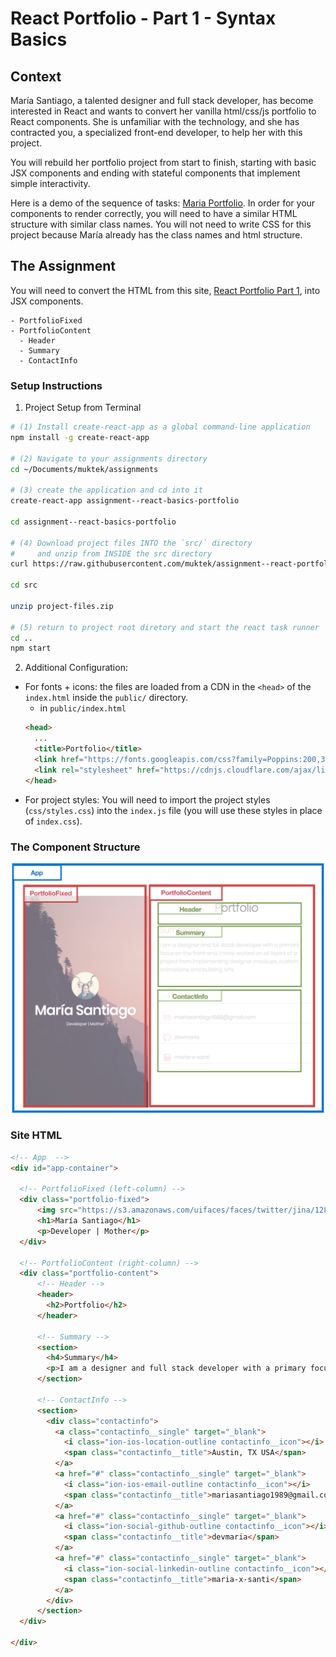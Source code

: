 # React Portfolio - Part 1 - Syntax Basics

## Context
María Santiago, a talented designer and full stack developer, has become interested in React and wants to convert her vanilla html/css/js portfolio to React components. She is unfamiliar with the technology, and she has contracted you, a specialized front-end developer, to help her with this project.

You will rebuild her portfolio project from start to finish, starting with basic JSX components and ending with stateful components that implement simple interactivity.

Here is a demo of the sequence of tasks: [Maria Portfolio](https://vanilla-to-react.surge.sh/). In order for your components to render correctly, you will need to have a similar HTML structure with similar class names. You will not need to write CSS for this project because María already has the class names and html structure.

## The Assignment
You will need to convert the HTML from this site, [React Portfolio Part 1](https://vanilla-to-react.surge.sh/portfolio-v1.html), into JSX components.

```
- PortfolioFixed
- PortfolioContent
  - Header
  - Summary
  - ContactInfo
```

### Setup Instructions

1. Project Setup from Terminal
```sh
# (1) Install create-react-app as a global command-line application
npm install -g create-react-app

# (2) Navigate to your assignments directory
cd ~/Documents/muktek/assignments

# (3) create the application and cd into it
create-react-app assignment--react-basics-portfolio

cd assignment--react-basics-portfolio

# (4) Download project files INTO the `src/` directory
#     and unzip from INSIDE the src directory
curl https://raw.githubusercontent.com/muktek/assignment--react-portfolio-01-syntax-basics/master/project-files.zip > src/project-files.zip

cd src

unzip project-files.zip

# (5) return to project root diretory and start the react task runner
cd ..
npm start
```

2. Additional Configuration:
  - For fonts + icons: the files are loaded from a CDN in the `<head>` of the `index.html` inside the `public/` directory.
    - in `public/index.html`
    ```html
    <head>
      ...
      <title>Portfolio</title>
      <link href="https://fonts.googleapis.com/css?family=Poppins:200,300,400,500,600,700,800" rel="stylesheet">
      <link rel="stylesheet" href="https://cdnjs.cloudflare.com/ajax/libs/ionicons/2.0.1/css/ionicons.min.css">
    </head>
    ```
  - For project styles:  You will need to import the project styles (`css/styles.css`) into the `index.js` file (you will use these styles in place of `index.css`).


### The Component Structure
![demo](demo/react-portfolio-basics-components.png)

### Site HTML
```html
<!-- App  -->
<div id="app-container">

  <!-- PortfolioFixed (left-column) -->
  <div class="portfolio-fixed">
      <img src="https://s3.amazonaws.com/uifaces/faces/twitter/jina/128.jpg"/>
      <h1>María Santiago</h1>
      <p>Developer | Mother</p>
  </div>

  <!-- PortfolioContent (right-column) -->
  <div class="portfolio-content">
      <!-- Header -->
      <header>
        <h2>Portfolio</h2>
      </header>

      <!-- Summary -->
      <section>
        <h4>Summary</h4>
        <p>I am a designer and full stack developer with a primary focus on the front-end. I have worked on all layers of a project from implementing designer mockups, custom animations, and building APIs.</p>
      </section>

      <!-- ContactInfo -->
      <section>
        <div class="contactinfo">
          <a class="contactinfo__single" target="_blank">
            <i class="ion-ios-location-outline contactinfo__icon"></i>
            <span class="contactinfo__title">Austin, TX USA</span>
          </a>
          <a href="#" class="contactinfo__single" target="_blank">
            <i class="ion-ios-email-outline contactinfo__icon"></i>
            <span class="contactinfo__title">mariasantiago1989@gmail.com</span>
          </a>
          <a href="#" class="contactinfo__single" target="_blank">
            <i class="ion-social-github-outline contactinfo__icon"></i>
            <span class="contactinfo__title">devmaria</span>
          </a>
          <a href="#" class="contactinfo__single" target="_blank">
            <i class="ion-social-linkedin-outline contactinfo__icon"></i>
            <span class="contactinfo__title">maria-x-santi</span>
          </a>
        </div>
      </section>
  </div>

</div>
```
